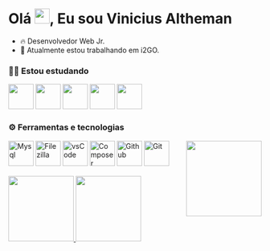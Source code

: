
<h1 align="left">Olá <img src="https://raw.githubusercontent.com/kaueMarques/kaueMarques/master/hi.gif" height="30px">, Eu sou Vinicius Altheman</h1>
      
- 🔥 Desenvolvedor Web Jr.
- 🔭 Atualmente estou trabalhando em i2GO.

### 👨‍💻 Estou estudando 
<div>
<img src="https://cdn.jsdelivr.net/gh/devicons/devicon/icons/html5/html5-plain-wordmark.svg" width="50" height="50"/>  <img src="https://cdn.jsdelivr.net/gh/devicons/devicon/icons/css3/css3-plain-wordmark.svg" width="50" height="50"/>  <img src="https://cdn.jsdelivr.net/gh/devicons/devicon/icons/javascript/javascript-plain.svg" width="50" height="50"/>  <img src="https://cdn.jsdelivr.net/gh/devicons/devicon/icons/bootstrap/bootstrap-original-wordmark.svg" width="50" height="50" /> <img src="https://cdn.jsdelivr.net/gh/devicons/devicon/icons/php/php-plain.svg" width="50" heigth="50"/> 
</div>


### ⚙️ Ferramentas e tecnologias
<div>
<img src="https://cdn.jsdelivr.net/gh/devicons/devicon/icons/mysql/mysql-original-wordmark.svg" width="50" heigth="50" alt="Mysql"/> <img src="https://cdn.jsdelivr.net/gh/devicons/devicon/icons/filezilla/filezilla-plain.svg" width="50" height="50" alt="Filezilla" />  <img src="https://cdn.jsdelivr.net/gh/devicons/devicon/icons/vscode/vscode-original-wordmark.svg" width="50" height="50" alt="vsCode" />  <img src="https://cdn.jsdelivr.net/gh/devicons/devicon/icons/composer/composer-original.svg" width="50" height="50" alt="Composer"/> <img src="https://cdn.jsdelivr.net/gh/devicons/devicon/icons/github/github-original-wordmark.svg"  width="50" height="50" alt="Github" /> <img src="https://cdn.jsdelivr.net/gh/devicons/devicon/icons/git/git-plain.svg" width="50" height="50" alt="Git" /> 
      <img align="right" height="150em" src="https://user-images.githubusercontent.com/123607826/232349207-bf76604f-0f8f-4cc9-b3f9-e66c7eaf6a19.png"/>

</div>     
 <br> 
  <!-- Git statics-->     
   <div align="left">
    <a href="https://github.com/vinicius-altm">
    <img height="130em" src="https://github-readme-stats.vercel.app/api/top-langs/?username=vinicius-altm&layout=compact&langs_count=7&theme=midnight-purple"/> 
    <img height="130em" src="https://github-readme-stats.vercel.app/api?username=vinicius-altm&show_icons=true&theme=midnight-purple&include_all_commits=true&count_private=true"/>
</div>

         
          
          
          
          
            
<!--
##🛠&nbsp; Tecnologias e Ferramentas
![JavaScript](https://img.shields.io/badge/-JavaScript-05122A?style=flat&logo=javascript)&nbsp;
![HTML](https://img.shields.io/badge/-HTML-05122A?style=flat&logo=HTML5)&nbsp;
![CSS](https://img.shields.io/badge/-CSS-05122A?style=flat&logo=CSS3&logoColor=1572B6)&nbsp;
![Git](https://img.shields.io/badge/-Git-05122A?style=flat&logo=git)&nbsp;
![GitHub](https://img.shields.io/badge/-GitHub-05122A?style=flat&logo=github)&nbsp;
![Visual Studio Code](https://img.shields.io/badge/-Visual%20Studio%20Code-05122A?style=flat&logo=visual-studio-code&logoColor=007ACC)&nbsp;
-->
